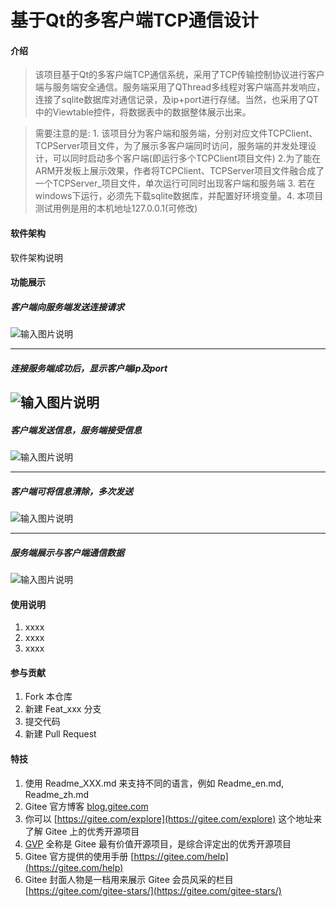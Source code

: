 # 基于Qt的多客户端TCP通信设计

#### 介绍

> 该项目基于Qt的多客户端TCP通信系统，采用了TCP传输控制协议进行客户端与服务端安全通信。服务端采用了QThread多线程对客户端高并发响应，连接了sqlite数据库对通信记录，及ip+port进行存储。当然，也采用了QT中的Viewtable控件，将数据表中的数据整体展示出来。

> 需要注意的是: 1. 该项目分为客户端和服务端，分别对应文件TCPClient、TCPServer项目文件，为了展示多客户端同时访问，服务端的并发处理设计，可以同时启动多个客户端(即运行多个TCPClient项目文件)  2.为了能在ARM开发板上展示效果，作者将TCPClient、TCPServer项目文件融合成了一个TCPServer_项目文件，单次运行可同时出现客户端和服务端 3. 若在windows下运行，必须先下载sqlite数据库，并配置好环境变量。4. 本项目测试用例是用的本机地址127.0.0.1(可修改)

#### 软件架构
软件架构说明


#### 功能展示

##### 客户端向服务端发送连接请求

![输入图片说明](https://images.gitee.com/uploads/images/2021/0625/225732_f2f72951_5269204.png "屏幕截图.png")

---
##### 连接服务端成功后，显示客户端ip及port
![输入图片说明](https://images.gitee.com/uploads/images/2021/0625/225818_c01b3cca_5269204.png "屏幕截图.png")
---

##### 客户端发送信息，服务端接受信息
![输入图片说明](https://images.gitee.com/uploads/images/2021/0625/225929_ab3b67e3_5269204.png "屏幕截图.png")

---

##### 客户端可将信息清除，多次发送

![输入图片说明](https://images.gitee.com/uploads/images/2021/0625/225959_80308d01_5269204.png "屏幕截图.png")

---

##### 服务端展示与客户端通信数据
![输入图片说明](https://images.gitee.com/uploads/images/2021/0625/230034_008ad191_5269204.png "屏幕截图.png")

#### 使用说明

1.  xxxx
2.  xxxx
3.  xxxx

#### 参与贡献

1.  Fork 本仓库
2.  新建 Feat_xxx 分支
3.  提交代码
4.  新建 Pull Request


#### 特技

1.  使用 Readme\_XXX.md 来支持不同的语言，例如 Readme\_en.md, Readme\_zh.md
2.  Gitee 官方博客 [blog.gitee.com](https://blog.gitee.com)
3.  你可以 [https://gitee.com/explore](https://gitee.com/explore) 这个地址来了解 Gitee 上的优秀开源项目
4.  [GVP](https://gitee.com/gvp) 全称是 Gitee 最有价值开源项目，是综合评定出的优秀开源项目
5.  Gitee 官方提供的使用手册 [https://gitee.com/help](https://gitee.com/help)
6.  Gitee 封面人物是一档用来展示 Gitee 会员风采的栏目 [https://gitee.com/gitee-stars/](https://gitee.com/gitee-stars/)
